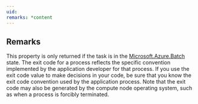 ```yaml
---
uid: 
remarks: *content
---
```

## Remarks  
 This property is only returned if the task is in the [Microsoft.Azure.Batch](assetId:///N:Microsoft.Azure.Batch?qualifyHint=False&autoUpgrade=True) state. The              exit code for a process reflects the specific convention implemented by the application developer for that process.              If you use the exit code value to make decisions in your code, be sure that you know the exit code convention              used by the application process. Note that the exit code may also be generated by the compute node operating              system, such as when a process is forcibly terminated.